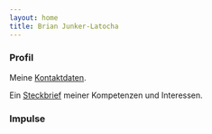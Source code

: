 ```yaml
---
layout: home
title: Brian Junker-Latocha
---
```

### Profil

Meine <a href="/contact">Kontaktdaten</a>.

Ein [Steckbrief](/competencies) meiner Kompetenzen und Interessen.
      
<!-- ### Portfolio -->

### Impulse